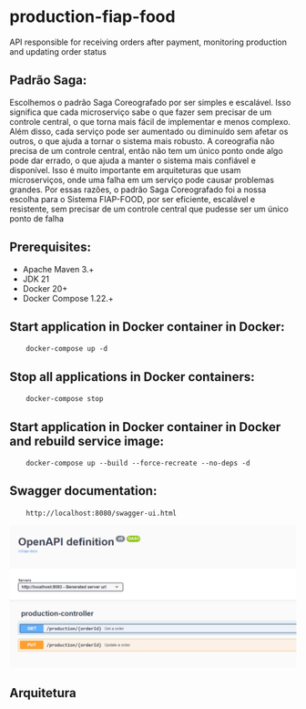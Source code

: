 # production-fiap-food

API responsible for receiving orders after payment,
monitoring production and updating order status

## Padrão Saga:

Escolhemos o padrão Saga Coreografado por ser simples e escalável. Isso significa que cada microserviço sabe o que fazer sem precisar de um controle central, o que torna mais fácil de implementar e menos complexo. Além disso, cada serviço pode ser aumentado ou diminuído sem afetar os outros, o que ajuda a tornar o sistema mais robusto.
A coreografia não precisa de um controle central, então não tem um único ponto onde algo pode dar errado, o que ajuda a manter o sistema mais confiável e disponível. Isso é muito importante em arquiteturas que usam microserviços, onde uma falha em um serviço pode causar problemas grandes.
Por essas razões, o padrão Saga Coreografado foi a nossa escolha para o Sistema FIAP-FOOD, por ser eficiente, escalável e resistente, sem precisar de um controle central que pudesse ser um único ponto de falha

## Prerequisites:
- Apache Maven 3.+
- JDK 21
- Docker 20+
- Docker Compose 1.22.+

## Start application in Docker container in Docker:
```
    docker-compose up -d
```

## Stop all applications in Docker containers:
```
    docker-compose stop
```

## Start application in Docker container in Docker and rebuild service image:
```
    docker-compose up --build --force-recreate --no-deps -d 
```

## Swagger documentation:
```
    http://localhost:8080/swagger-ui.html
```

![swagger.png](images%2Fswagger.png)

## Arquitetura
